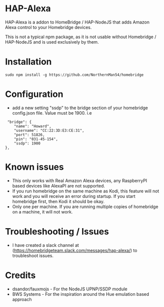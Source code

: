 
# HAP-Alexa

HAP-Alexa is a addon to HomeBridge / HAP-NodeJS that adds Amazon Alexa control to your Homebridge devices.

This is not a typical npm package, as it is not usable without Homebridge / HAP-NodeJS and is used exclusively by them.

# Installation

```
sudo npm install -g https://github.com/NorthernMan54/homebridge
```

# Configuration

* add a new setting "ssdp" to the bridge section of your homebridge config.json file. Value must be 1900. i.e
 
```
 "bridge": {
    "name": "Howard",
    "username": "CC:22:3D:E3:CE:31",
    "port": 51826,
    "pin": "031-45-154",
    "ssdp": 1900
},
```

# Known issues

* This only works with Real Amazon Alexa devices, any RaspberryPI based devices like AlexaPI are not supported.
* If you run homebridge on the same machine as Kodi, this feature will not work and you will receive an error during startup. If you start homebridge first, then Kodi it should be okay.
* Only one per machine. If you are running multiple copies of homebridge on a machine, it will not work.

# Troubleshooting / Issues

* I have created a slack channel at (https://homebridgeteam.slack.com/messages/hap-alexa/) to troubleshoot issues.

# Credits

* dsandor/fauxmojs - For the NodeJS UPNP/SSDP module
* BWS Systems - For the inspiration around the Hue emulation based approach
